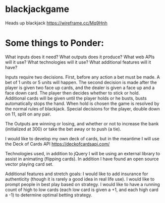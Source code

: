 # blackjackgame
Heads up blackjack
https://wireframe.cc/Mq9Hnh


# Some things to Ponder:
What inputs does it need?
What outputs does it produce?
What web APIs will it use?
What technologies will it use?
What additional features will it have?

Inputs require two decisions. First, before any action a bet must be made. A bet of 1 units or 5 units will happen. 
The second decision is made after the player is given two face up cards, and the dealer is given a face up and a face down card.
The player then decides whether to stick or hold. Additional cards will be given until the player holds or he busts, busts automatically stops the hand. When hold is chosen the game is resolved by the normal rules of blackjack.
Special decisions for the player, double down on 11, split on any pair.

The Outputs are winning or losing, and whether or not to increase the bank (initialized at 300) or take the bet away or to push (a tie).

I would like to develop my own deck of cards, but in the meantime I will use the Deck of Cards API https://deckofcardsapi.com/ 

Technologies used, in addition to jQuery I will be using an external library to assist in animating (flipping cards). In addition I have found an open source vector playing card set.

Additional features and stretch goals:
I would like to add insurance for authenticity (though it is rarely a good idea in real life use).
I would like to prompt people in best play based on strategy.
I would like to have a running count of high to low cards (each low card is given a +1, and each high card a -1) to determine optimal betting strategy.
